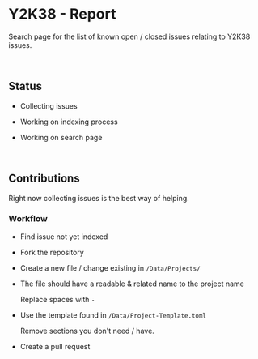 
# Y2K38 - Report

Search page for the list of known open / closed issues relating to Y2K38 issues.

<br/>

## Status

- Collecting issues

- Working on indexing process

- Working on search page

<br/>

## Contributions

Right now collecting issues is the best way of helping.

### Workflow

- Find issue not yet indexed

- Fork the repository

- Create a new file / change existing in `/Data/Projects/`

- The file should have a readable & related name to the project name

    Replace spaces with `-`

- Use the template found in `/Data/Project-Template.toml`

    Remove sections you don't need / have.

- Create a pull request